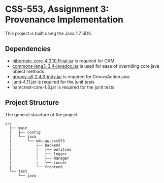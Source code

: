 # CSS-553, Assignment 3: Provenance Implementation

This project is built using the Java 1.7 SDK.

## Dependencies
- [hibernate-core-4.3.10.Final.jar](http://mvnrepository.com/artifact/org.hibernate/hibernate-core/4.3.10.Final) is required for ORM
- [commons-lang3-3.4-javadoc.jar](https://commons.apache.org/proper/commons-lang/download_lang.cgi) is used for ease of overriding core java object methods
- [groovy-all-2.4.3-indy.jar](http://repo1.maven.org/maven2/org/codehaus/groovy/groovy-all/2.4.3/) is required for GroovyAction.java
- junit-4.11.jar is required for the junit tests
- hamcrest-core-1.3.jar is required for the junit tests

## Project Structure
The general structure of the project
```
src
  ├── main
  |   ├── config
  |   └── java
  |       └── edu.uw.css553
  |           ├── backend
  |           |   ├── entities
  |           |   ├── logger
  |           |   ├── manager
  |           |   └── runner
  |           └── frontend
  └── test
      └── java
```
